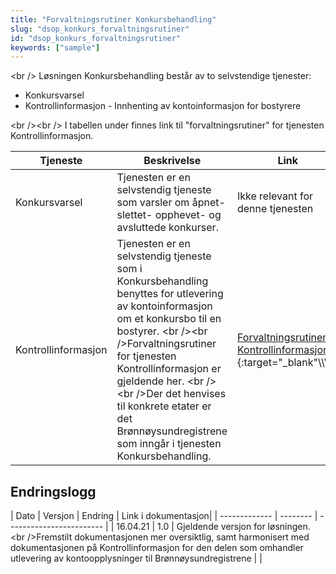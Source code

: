 ```yaml
---
title: "Forvaltningsrutiner Konkursbehandling"
slug: "dsop_konkurs_forvaltningsrutiner"
id: "dsop_konkurs_forvaltningsrutiner"
keywords: ["sample"]
---
```


<br \/>
Løsningen Konkursbehandling består av to selvstendige tjenester:
* Konkursvarsel
* Kontrollinformasjon - Innhenting av kontoinformasjon for bostyrere

<br \/><br \/>
I tabellen under finnes link til "forvaltningsrutiner" for tjenesten Kontrollinformasjon.

| Tjeneste | Beskrivelse | Link |
| ----- | ----- | ----- |
| Konkursvarsel | Tjenesten er en selvstendig tjeneste som varsler om åpnet- slettet- opphevet- og avsluttede konkurser. | Ikke relevant for denne tjenesten |
| Kontrollinformasjon | Tjenesten er en selvstendig tjeneste som i Konkursbehandling benyttes for utlevering av kontoinformasjon om et konkursbo til en bostyrer. <br \/><br \/>Forvaltningsrutiner for tjenesten Kontrollinformasjon er gjeldende her. <br \/><br \/>Der det henvises til konkrete etater er det Brønnøysundregistrene som inngår i tjenesten Konkursbehandling. | [Forvaltningsrutiner Kontrollinformasjon](https://dokumentasjon.dsop.no/dsop_kontroll_operational_processes.html)\\\\\\\{:target="_blank"\\\\\\\\} |

## Endringslogg

| Dato | Versjon | Endring | Link i dokumentasjon|
| ------------- | -------- | ------------------------ |
| 16.04.21 | 1.0 | Gjeldende versjon for løsningen. <br \/>Fremstilt dokumentasjonen mer oversiktlig, samt harmonisert med dokumentasjonen på Kontrollinformasjon for den delen som omhandler utlevering av kontoopplysninger til Brønnøysundregistrene |  |
